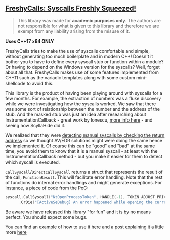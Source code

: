 ## [FreshyCalls: Syscalls Freshly Squeezed!](https://web.archive.org/web/20200621162123/https://www.crummie5.club/freshycalls/)
> This library was made for **academic purposes only**. The authors are not responsible for what is given to this library and therefore we are exempt from any liability arising from the misuse of it.

**Uses C++17**
**x64 ONLY**

FreshyCalls tries to make the use of syscalls comfortable and simple, without generating too much boilerplate and in modern C++!
Doesn't it bother you to have to define every syscall stub or function within a module? Or having to depend on the Windows version for the syscalls? Well, forget about all that. FreshyCalls makes use of some features implemented from C++11 such as the variadic templates along with some custom mini-shellcode to avoid this.

This library is the product of having been playing around with syscalls for a few months. For example, the extraction of numbers was a fluke discovery while we were investigating how the syscalls worked. We saw that there was some sort of relationship between the number and the address of the stub. 
And the masked stub was just an idea after researching about InstrumentationCallback - great work by Ionescu, [more info here](https://github.com/ionescu007/HookingNirvana) - and seeing how ScyllaHide did it. 

We realized that they were [detecting manual syscalls by checking the return address](https://github.com/x64dbg/ScyllaHide/blob/master/HookLibrary/HookedFunctions.cpp#L176-L187) so we thought AV/EDR solutions might were doing the same hence we implemented it. Of course this can be "good" and "bad" at the same time, you avoid them to know that it is a manual syscall - at least with the InstrumentationCallback method - but you make it easier for them to detect which syscall is executed.

`CallSyscall`/`DirectCallSyscall` returns a struct that represents the result of the call, `FunctionResult`. This will facilitate error handling. Note that the rest of functions do internal error handlings and might generate exceptions. 
For instance, a piece of code from the PoC:
```cpp
syscall.CallSyscall("NtOpenProcessToken", HANDLE(-1), TOKEN_ADJUST_PRIVILEGES, &token_handle)
      .OrDie("[ActiveSeDebug] An error happened while opening the current process token: \"{{result_msg}}\" (Error Code: {{result_as_hex}})");
```

Be aware we have released this library "for fun" and it is by no means perfect. You should expect some bugs.

You can find an example of how to use it [here](https://github.com/Crummie5/Freshycalls_PoC) and a post explaining it a little more [here]([https://www.crummie5.club/freshycalls/](https://web.archive.org/web/20200621162123/https://www.crummie5.club/freshycalls/)https://web.archive.org/web/20200621162123/https://www.crummie5.club/freshycalls/)
